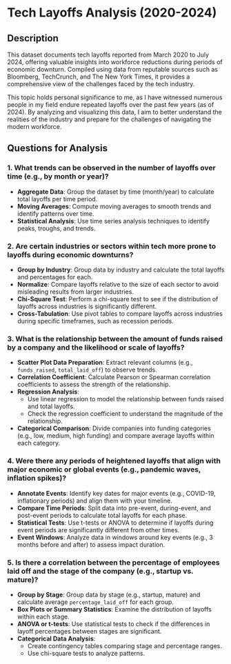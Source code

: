 # Tech Layoffs Analysis (2020-2024)

## Description
This dataset documents tech layoffs reported from March 2020 to July 2024, offering valuable insights into workforce reductions during periods of economic downturn. Compiled using data from reputable sources such as Bloomberg, TechCrunch, and The New York Times, it provides a comprehensive view of the challenges faced by the tech industry.

This topic holds personal significance to me, as I have witnessed numerous people in my field endure repeated layoffs over the past few years (as of 2024). By analyzing and visualizing this data, I aim to better understand the realities of the industry and prepare for the challenges of navigating the modern workforce.

## Questions for Analysis

### 1. What trends can be observed in the number of layoffs over time (e.g., by month or year)?
- **Aggregate Data**: Group the dataset by time (month/year) to calculate total layoffs per time period.
- **Moving Averages**: Compute moving averages to smooth trends and identify patterns over time.
- **Statistical Analysis**: Use time series analysis techniques to identify peaks, troughs, and trends.

### 2. Are certain industries or sectors within tech more prone to layoffs during economic downturns?
- **Group by Industry**: Group data by industry and calculate the total layoffs and percentages for each.
- **Normalize**: Compare layoffs relative to the size of each sector to avoid misleading results from larger industries.
- **Chi-Square Test**: Perform a chi-square test to see if the distribution of layoffs across industries is significantly different.
- **Cross-Tabulation**: Use pivot tables to compare layoffs across industries during specific timeframes, such as recession periods.

### 3. What is the relationship between the amount of funds raised by a company and the likelihood or scale of layoffs?
- **Scatter Plot Data Preparation**: Extract relevant columns (e.g., `funds_raised`, `total_laid_off`) to observe trends.
- **Correlation Coefficient**: Calculate Pearson or Spearman correlation coefficients to assess the strength of the relationship.
- **Regression Analysis**:
  - Use linear regression to model the relationship between funds raised and total layoffs.
  - Check the regression coefficient to understand the magnitude of the relationship.
- **Categorical Comparison**: Divide companies into funding categories (e.g., low, medium, high funding) and compare average layoffs within each category.

### 4. Were there any periods of heightened layoffs that align with major economic or global events (e.g., pandemic waves, inflation spikes)?
- **Annotate Events**: Identify key dates for major events (e.g., COVID-19, inflationary periods) and align them with your timeline.
- **Compare Time Periods**: Split data into pre-event, during-event, and post-event periods to calculate total layoffs for each phase.
- **Statistical Tests**: Use t-tests or ANOVA to determine if layoffs during event periods are significantly different from other times.
- **Event Windows**: Analyze data in windows around key events (e.g., 3 months before and after) to assess impact duration.

### 5. Is there a correlation between the percentage of employees laid off and the stage of the company (e.g., startup vs. mature)?
- **Group by Stage**: Group data by stage (e.g., startup, mature) and calculate average `percentage_laid_off` for each group.
- **Box Plots or Summary Statistics**: Examine the distribution of layoffs within each stage.
- **ANOVA or t-tests**: Use statistical tests to check if the differences in layoff percentages between stages are significant.
- **Categorical Data Analysis**:
  - Create contingency tables comparing stage and percentage ranges.
  - Use chi-square tests to analyze patterns.
